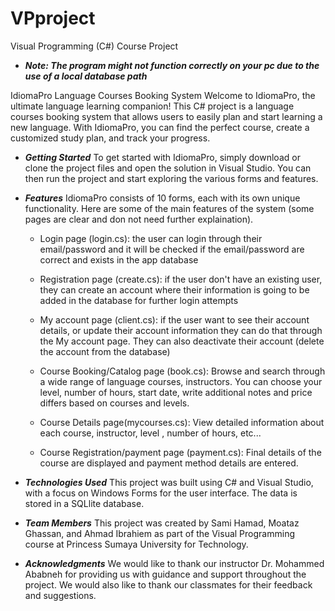 # VPproject
Visual Programming (C#) Course Project

* ***Note: The program might not function correctly on your pc due to the use of a local database path***

IdiomaPro Language Courses Booking System
Welcome to IdiomaPro, the ultimate language learning companion! This C# project is a language courses booking system that allows users to easily plan and start learning a new language. With IdiomaPro, you can find the perfect course, create a customized study plan, and track your progress.


* ***Getting Started***
To get started with IdiomaPro, simply download or clone the project files and open the solution in Visual Studio. You can then run the project and start exploring the various forms and features.

* ***Features***
    IdiomaPro consists of 10 forms, each with its own unique functionality. Here are some of the main features of the system (some pages are clear and don not need further explaination).

    - Login page (login.cs): the user can login through their email/password and it will be checked if the email/password are correct and exists in the app database

    - Registration page (create.cs): if the user don't have an existing user, they can create an account where their information is going to be added in the database for further login attempts

    - My account page (client.cs): if the user want to see their account details, or update their account information they can do that through the My account page. They can also deactivate their account (delete the account from the database)

    - Course Booking/Catalog page (book.cs): Browse and search through a wide range of language courses, instructors. You can choose your level, number of hours, start date, write additional notes and price differs based on courses and levels.

    - Course Details page(mycourses.cs): View detailed information about each course, instructor, level , number of hours, etc...

    - Course Registration/payment page (payment.cs): Final details of the course are displayed and payment method details are entered.

* ***Technologies Used***
    This project was built using C# and Visual Studio, with a focus on Windows Forms for the user interface. The data is stored in a SQLlite database.

* ***Team Members***
    This project was created by Sami Hamad, Moataz Ghassan, and Ahmad Ibrahiem as part of the Visual Programming course at Princess Sumaya University for Technology.

* ***Acknowledgments***
    We would like to thank our instructor Dr. Mohammed Ababneh for providing us with guidance and support throughout the project. We would also like to thank our classmates for their feedback and suggestions.
